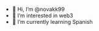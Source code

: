 - 👋 Hi, I’m @novakk99       
- 👀 I’m interested in web3      
- 🌱 I’m currently learning Spanish 


<!---
novakk99/novakk99 is a ✨ special ✨ repository because its `README.md` (this file) appears on your GitHub profile.
You can click the Preview link to take a look at your changes.
--->

